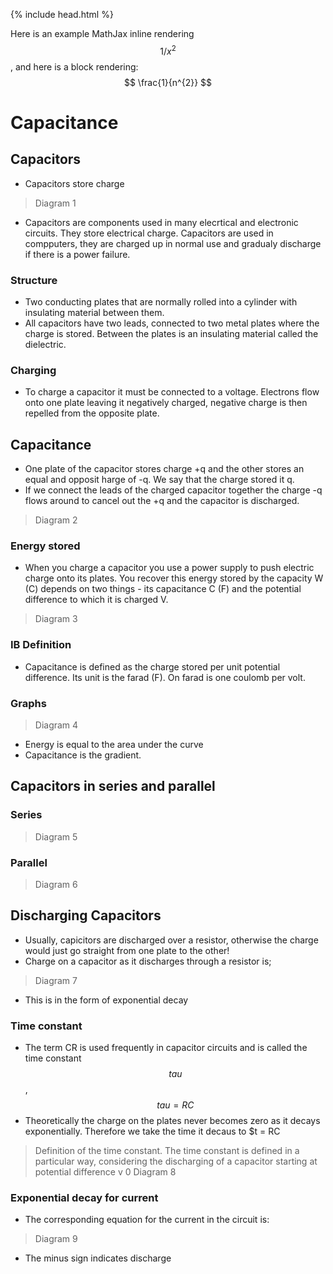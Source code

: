 {% include head.html %}

Here is an example MathJax inline rendering $$ 1/x^{2} $$, and here is a block rendering: 
$$ \frac{1}{n^{2}} $$

# Capacitance
## Capacitors
- Capacitors store charge
> Diagram 1
- Capacitors are components used in many elecrtical and electronic circuits. They store electrical charge. Capacitors are used in compputers, they are charged up in normal use and gradualy discharge if there is a power failure.
### Structure
- Two conducting plates that are normally rolled into a cylinder with insulating material between them.
- All capacitors have two leads, connected to two metal plates where the charge is stored. Between the plates is an insulating material called the dielectric.
### Charging
- To charge a capacitor it must be connected to a voltage. Electrons flow onto one plate leaving it negatively charged, negative charge is then repelled from the opposite plate.
## Capacitance
- One plate of the capacitor stores charge +q and the other stores an equal and opposit harge of -q. We say that the charge stored it q.
- If we connect the leads of the charged capacitor together the charge -q flows around to cancel out the +q and the capacitor is discharged.
> Diagram 2
### Energy stored
 - When you charge a capacitor you use a power supply to push electric charge onto its plates. You recover this energy stored by the capacity W (C) depends on two things - its capacitance C (F) and the potential difference to which it is charged V.
> Diagram 3
### IB Definition
 - Capacitance is defined as the charge stored per unit potential difference. Its unit is the farad (F). On farad is one coulomb per volt.
### Graphs
> Diagram 4
- Energy is equal to the area under the curve
- Capacitance is the gradient.
## Capacitors in series and parallel
### Series
> Diagram 5
### Parallel
> Diagram 6
## Discharging Capacitors
- Usually, capicitors are discharged over a resistor, otherwise the charge would just go straight from one plate to the other!
- Charge on a capacitor as it discharges through a resistor is;
> Diagram 7
- This is in the form of exponential decay
### Time constant
- The term CR is used frequently in capacitor circuits and is called the time constant $$tau$$, $$tau = RC$$
- Theoretically the charge on the plates never becomes zero as it decays exponentially. Therefore we take the time it decaus to $t = RC
> Definition of the time constant. The time constant is defined in a particular way, considering the discharging of a capacitor starting at potential difference v 0
> Diagram 8
### Exponential decay for current
- The corresponding equation for the current in the circuit is:
> Diagram 9
- The minus sign indicates discharge
